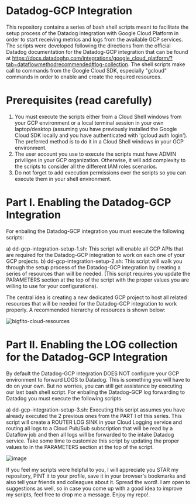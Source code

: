 # Datadog-GCP Integration

This repository contains a series of bash shell scripts meant to facilitate the setup process of the Datadog integration with Google Cloud Platform in order to start receiving metrics and logs from the available GCP services.  The scripts were developed following the directions from the official Datadog documentation for the Datadog-GCP integration that can be found at https://docs.datadoghq.com/integrations/google_cloud_platform/?tab=dataflowmethodrecommended#log-collection.  The shell scripts make call to commands from the Google Cloud SDK, especially "gcloud" commands in order to enable and create the required resources.

# Prerequisites (read carefully)

1) You must execute the scripts either from a Cloud Shell windows from your GCP environment or a local terminal session in your own laptop/desktop (assuming you have previously installed the Google Cloud SDK locally and you have authenticated with 'gcloud auth login').  The preferred method is to do it in a Cloud Shell windows in your GCP environment.
2) The user account you use to execute the scripts must have ADMIN priviliges in your GCP organization.  Otherwise, it will add complexity to the scripts to consider all the different IAM roles scenarios.
3) Do not forget to add execution permissions over the scripts so you can execute them in your shell environment.

# Part I.  Enabling the Datadog-GCP Integration

For enbaling the Datadog-GCP integration you must execute the following scripts:

a) dd-gcp-integration-setup-1.sh: This script will enable all GCP APIs that are required for the Datadog-GCP integration to work on each one of your GCP projects.
b) dd-gcp-integration-setup-2.sh: This script will walk you through the setup process of the Datadog-GCP integration by creating a series of resources than will be needed.  (This script requires you update the PARAMETERS section at the top of the script with the proper values you are willing to use for your configurations).

The central idea is creating a new dedicated GCP project to host all related resources that will be needed for the Datadog-GCP integration to work properly.  A recommended hierarchy of resources is shown below:

![bigfito-cloud-resources](https://github.com/user-attachments/assets/36e8df9e-e44e-4ab9-ba6c-2e08a0ed051b)

# Part II.  Enabling the LOG collection for the Datadog-GCP Integration

By default the Datadog-GCP integration DOES NOT configure your GCP environment to forward LOGS to Datadog.  This is something you will have to do on your own.  But no worries, you can still get assistance by executing our last bash shell script.  For enbaling the Datadog-GCP log forwarding to Datadog you must execute the following scripts

a) dd-gcp-integration-setup-3.sh: Executing this script assumes you have already executed the 2 previous ones from the PART I of this series.  This script will create a ROUTER LOG SINK in your Cloud Logging service and routing all logs to a Cloud Pub/Sub subscription that will be read by a Dataflow job and then all logs will be forwarded to the intake Datadog service.  Take some time to customize this script by updating the proper values to in the PARAMETERS section at the top of the script.

![image](https://github.com/user-attachments/assets/9c8e849d-8e05-4bbf-8a0f-41493359f6bd)


If you feel my scripts were helpful to you, I will appreciate you STAR my repository, PINT it to your profile, save it in your browser's bookmarks and also tell your friends and colleagues about it.  Spread the word!.  I am open to suggestions as well, so in case you come up with a good idea to improve my scripts, feel free to drop me a message.  Enjoy my repo!.
